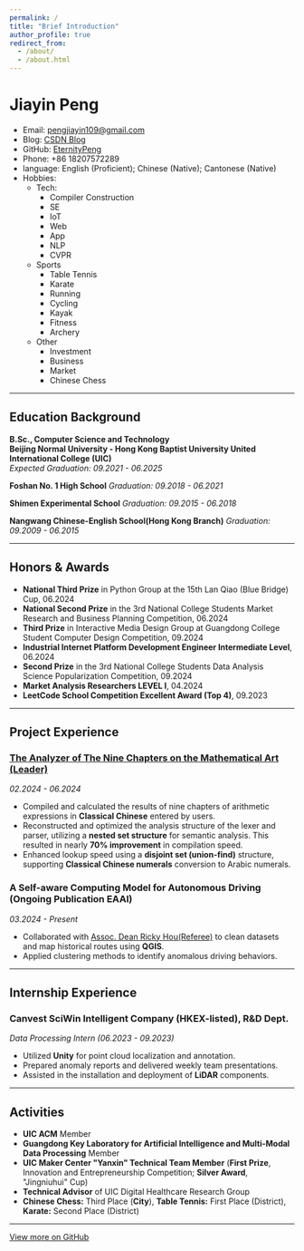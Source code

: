 ```yaml
---
permalink: /
title: "Brief Introduction"
author_profile: true
redirect_from: 
  - /about/
  - /about.html
---
```


# Jiayin Peng

- Email: [pengjiayin109@gmail.com](mailto:pengjiayin109@gmail.com)
- Blog: [CSDN Blog](https://blog.csdn.net/p213100)
- GitHub: [EternityPeng](https://github.com/EternityPeng)
- Phone: +86 18207572289
- language: English (Proficient); Chinese (Native); Cantonese (Native)
- Hobbies:
  - Tech:
    - Compiler Construction
    - SE 
    - IoT 
    - Web
    - App
    - NLP
    - CVPR
  - Sports
    - Table Tennis
    - Karate
    - Running
    - Cycling
    - Kayak
    - Fitness
    - Archery
  - Other
    - Investment
    - Business
    - Market
    - Chinese Chess
  


---

## Education Background

**B.Sc., Computer Science and Technology**  
**Beijing Normal University - Hong Kong Baptist University United International College (UIC)**  
*Expected Graduation: 09.2021 - 06.2025*  

**Foshan No. 1 High School**
*Graduation: 09.2018 - 06.2021*

**Shimen Experimental School**
*Graduation: 09.2015 - 06.2018*

**Nangwang Chinese-English School(Hong Kong Branch)**
*Graduation: 09.2009 - 06.2015*

---

## Honors & Awards

- **National Third Prize** in Python Group at the 15th Lan Qiao (Blue Bridge) Cup, 06.2024
- **National Second Prize** in the 3rd National College Students Market Research and Business Planning Competition, 06.2024  
- **Third Prize** in Interactive Media Design Group at Guangdong College Student Computer Design Competition, 09.2024
- **Industrial Internet Platform Development Engineer Intermediate Level**, 06.2024
- **Second Prize** in the 3rd National College Students Data Analysis Science Popularization Competition, 09.2024
- **Market Analysis Researchers LEVEL I**, 04.2024
- **LeetCode School Competition Excellent Award (Top 4)**, 09.2023

---

## Project Experience

### [The Analyzer of The Nine Chapters on the Mathematical Art (Leader)](https://github.com/EternityPeng/The-Nine-Chapters-Analyzer)  
*02.2024 - 06.2024*  
- Compiled and calculated the results of nine chapters of arithmetic expressions in **Classical Chinese** entered by users.
- Reconstructed and optimized the analysis structure of the lexer and parser, utilizing a **nested set structure** for semantic analysis. This resulted in nearly **70% improvement** in compilation speed.
- Enhanced lookup speed using a **disjoint set (union-find)** structure, supporting **Classical Chinese numerals** conversion to Arabic numerals.

### A Self-aware Computing Model for Autonomous Driving (Ongoing Publication EAAI)  
*03.2024 - Present*  
- Collaborated with [Assoc. Dean Ricky Hou(Referee)](https://staff.uic.edu.cn/rickyhou/en) to clean datasets and map historical routes using **QGIS**.
- Applied clustering methods to identify anomalous driving behaviors.

---

## Internship Experience

### Canvest SciWin Intelligent Company (HKEX-listed), R&D Dept.  
*Data Processing Intern (06.2023 - 09.2023)*  
- Utilized **Unity** for point cloud localization and annotation.
- Prepared anomaly reports and delivered weekly team presentations.
- Assisted in the installation and deployment of **LiDAR** components.

---

## Activities

- **UIC ACM** Member
- **Guangdong Key Laboratory for Artificial Intelligence and Multi-Modal Data Processing** Member 
- **UIC Maker Center "Yanxin" Technical Team Member** (**First Prize**, Innovation and Entrepreneurship Competition; **Silver Award**, "Jingniuhui" Cup)  
- **Technical Advisor** of UIC Digital Healthcare Research Group 
- **Chinese Chess:** Third Place (**City**), **Table Tennis:** First Place (District), **Karate:** Second Place (District)

---

[View more on GitHub](https://github.com/EternityPeng?tab=repositories)

